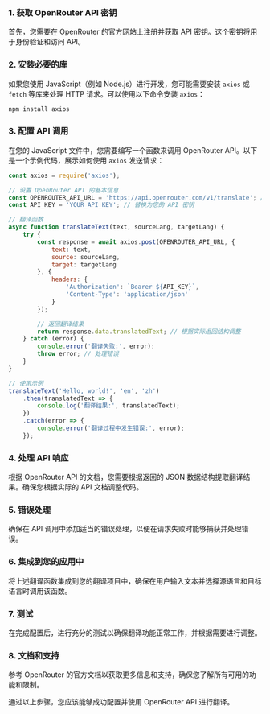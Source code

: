 ### 1. 获取 OpenRouter API 密钥
首先，您需要在 OpenRouter 的官方网站上注册并获取 API 密钥。这个密钥将用于身份验证和访问 API。

### 2. 安装必要的库
如果您使用 JavaScript（例如 Node.js）进行开发，您可能需要安装 `axios` 或 `fetch` 等库来处理 HTTP 请求。可以使用以下命令安装 `axios`：

```bash
npm install axios
```

### 3. 配置 API 调用
在您的 JavaScript 文件中，您需要编写一个函数来调用 OpenRouter API。以下是一个示例代码，展示如何使用 `axios` 发送请求：

```javascript
const axios = require('axios');

// 设置 OpenRouter API 的基本信息
const OPENROUTER_API_URL = 'https://api.openrouter.com/v1/translate'; // 替换为实际的 API URL
const API_KEY = 'YOUR_API_KEY'; // 替换为您的 API 密钥

// 翻译函数
async function translateText(text, sourceLang, targetLang) {
    try {
        const response = await axios.post(OPENROUTER_API_URL, {
            text: text,
            source: sourceLang,
            target: targetLang
        }, {
            headers: {
                'Authorization': `Bearer ${API_KEY}`,
                'Content-Type': 'application/json'
            }
        });

        // 返回翻译结果
        return response.data.translatedText; // 根据实际返回结构调整
    } catch (error) {
        console.error('翻译失败:', error);
        throw error; // 处理错误
    }
}

// 使用示例
translateText('Hello, world!', 'en', 'zh')
    .then(translatedText => {
        console.log('翻译结果:', translatedText);
    })
    .catch(error => {
        console.error('翻译过程中发生错误:', error);
    });
```

### 4. 处理 API 响应
根据 OpenRouter API 的文档，您需要根据返回的 JSON 数据结构提取翻译结果。确保您根据实际的 API 文档调整代码。

### 5. 错误处理
确保在 API 调用中添加适当的错误处理，以便在请求失败时能够捕获并处理错误。

### 6. 集成到您的应用中
将上述翻译函数集成到您的翻译项目中，确保在用户输入文本并选择源语言和目标语言时调用该函数。

### 7. 测试
在完成配置后，进行充分的测试以确保翻译功能正常工作，并根据需要进行调整。

### 8. 文档和支持
参考 OpenRouter 的官方文档以获取更多信息和支持，确保您了解所有可用的功能和限制。

通过以上步骤，您应该能够成功配置并使用 OpenRouter API 进行翻译。